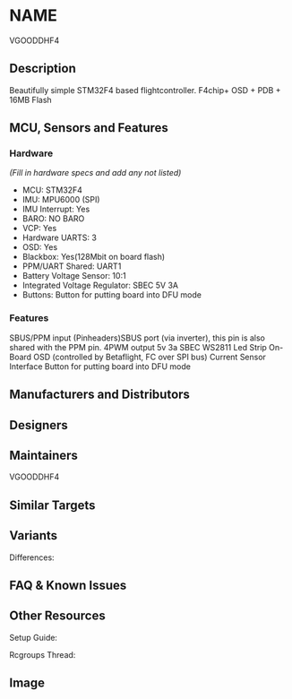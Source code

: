 
# NAME
VGOODDHF4


## Description
Beautifully simple STM32F4 based flightcontroller.
F4chip+ OSD + PDB + 16MB Flash

## MCU, Sensors and Features

### Hardware
_(Fill in hardware specs and add any not listed)_
  - MCU: STM32F4
  - IMU: MPU6000 (SPI)
  - IMU Interrupt: Yes
  - BARO: NO BARO
  - VCP: Yes
  - Hardware UARTS: 3
  - OSD: Yes
  - Blackbox: Yes(128Mbit on board flash)
  - PPM/UART Shared:  UART1
  - Battery Voltage Sensor:  10:1
  - Integrated Voltage Regulator: SBEC 5V 3A
  - Buttons: Button for putting board into DFU mode

### Features
SBUS/PPM input (Pinheaders)SBUS port (via inverter), this pin is also shared with the PPM pin.
4PWM output
5v 3a SBEC
WS2811 Led Strip
On-Board OSD (controlled by Betaflight, FC over SPI bus)
Current Sensor Interface
Button for putting board into DFU mode
## Manufacturers and Distributors



## Designers


## Maintainers
VGOODDHF4


## Similar Targets




## Variants

Differences:


## FAQ & Known Issues


## Other Resources

Setup Guide: 

Rcgroups Thread: 

## Image